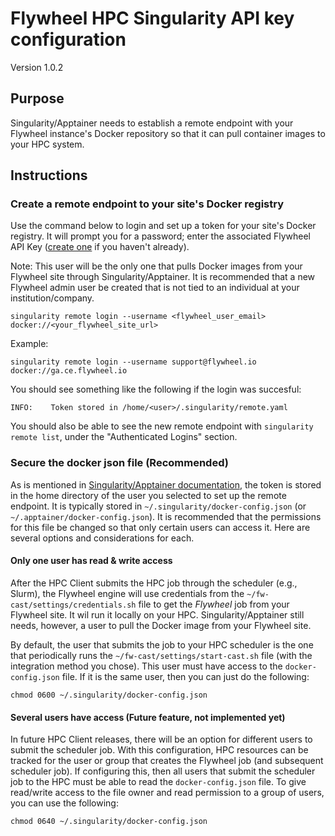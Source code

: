 # Flywheel HPC Singularity API key configuration
Version 1.0.2

## Purpose
Singularity/Apptainer needs to establish a remote endpoint with your Flywheel instance's
Docker repository so that it can pull container images to your HPC system.

## Instructions
### Create a remote endpoint to your site's Docker registry
Use the command below to login and set up a token for your site's Docker registry. It 
will prompt you for a password; enter the associated Flywheel API Key ([create one](https://docs.flywheel.io/hc/en-us/articles/16302604562963) 
if you haven't already).

Note: This user will be the only one that pulls Docker images from your Flywheel site through
Singularity/Apptainer. It is recommended that a new Flywheel admin user be created that 
is not tied to an individual at your institution/company.
```
singularity remote login --username <flywheel_user_email> docker://<your_flywheel_site_url>
```

Example:
```
singularity remote login --username support@flywheel.io docker://ga.ce.flywheel.io
```

You should see something like the following if the login was succesful:
```
INFO:    Token stored in /home/<user>/.singularity/remote.yaml
```

You should also be able to see the new remote endpoint with `singularity remote list`,
under the "Authenticated Logins" section.

### Secure the docker json file (Recommended)
As is mentioned in [Singularity/Apptainer documentation](https://apptainer.org/user-docs/master/endpoint.html#managing-oci-registries),
the token is stored in the home directory of the user you selected to set up the remote
endpoint. It is typically stored in `~/.singularity/docker-config.json` 
(or `~/.apptainer/docker-config.json`). It is recommended that the permissions for this 
file be changed so that only certain users can access it. Here are several 
options and considerations for each.

#### Only one user has read & write access
After the HPC Client submits the HPC job through the scheduler (e.g., Slurm), the 
Flywheel engine will use credentials from the `~/fw-cast/settings/credentials.sh` file 
to get the *Flywheel* job from your Flywheel site. It wil run it locally on your HPC. 
Singularity/Apptainer still needs, however, a user to pull the Docker image from your 
Flywheel site.

By default, the user that submits the job to your HPC scheduler is the one that 
periodically runs the `~/fw-cast/settings/start-cast.sh` file (with the integration 
method you chose). This user must have access to the `docker-config.json` file. If it is
the same user, then you can just do the following:

`chmod 0600 ~/.singularity/docker-config.json`

#### Several users have access (Future feature, not implemented yet)
In future HPC Client releases, there will be an option for different users to submit the
scheduler job. With this configuration, HPC resources can be tracked for the user or 
group that creates the Flywheel job (and subsequent scheduler job). If configuring this,
then all users that submit the scheduler job to the HPC must be able to read the 
`docker-config.json` file. To give read/write access to the file owner and read 
permission to a group of users, you can use the following:
```
chmod 0640 ~/.singularity/docker-config.json
```